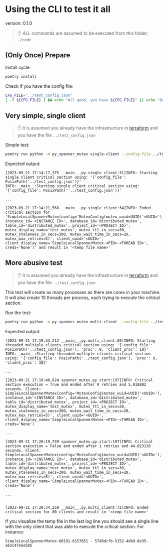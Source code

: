 # Using the CLI to test it all

version: 0.1.0

> :hand: *ALL* commands are assumed to be executed from this folder: `./code`

## (Only Once) Prepare

Install cycle:

```bash
poetry install
```

Check if you have the config file:

```bash
CFG_FILE="../test_config.json"
[ -f ${CFG_FILE} ] && echo "All good, you have ${CFG_FILE}" || echo "Deploy spanner resources, you do not have ${CFG_FILE}"
```

## Very simple, single client

> :hand: It is assumed you already have the infrastructure in [terraform](../terraform) and you have the file ``../test_config.json``

Simple test:

```bash
poetry run python -m py_spanner_mutex single-client --config-file ../test_config.json
```

Expected output:

```text
[2023-09-21 17:14:17,375 __main__.py.single_client:31]INFO: Starting single client critical section using: '{'config_file': PosixPath('../test_config.json')}'
INFO:__main__:Starting single client critical section using: '{'config_file': PosixPath(''../test_config.json')}'

...

[2023-09-21 17:14:21,568 __main__.py.single_client:34]INFO: Ended critical section for 'SimpleLocalSpannerMutex(config='MutexConfig(mutex_uuid=UUID('<UUID>'), instance_id='<INSTANCE ID>', database_id='distributed_mutex', table_id='distributed_mutex', project_id='<PROJECT ID>', mutex_display_name='test_mutex', mutex_ttl_in_secs=30, mutex_staleness_in_secs=300, mutex_wait_time_in_secs=20, mutex_max_retries=5)', client_uuid='<UUID>', client_display_name='SimpleLocalSpannerMutex-<PID>-<THREAD ID>', creds='None')' and result in '<temp file name>'
```

## More abusive test

> :hand: It is assumed you already have the infrastructure in [terraform](../terraform) and you have the file ``../test_config.json``

This test will create as many processes as there are cores in your machine.
It will also create 10 threads per process, each trying to execute the critical section.

Run the test:

```bash
poetry run python -m py_spanner_mutex multi-client --config-file ../test_config.json
```

Expected output:

```text
[2023-09-21 17:19:33,212 __main__.py.multi_client:59]INFO: Starting threaded multiple clients critical section using: '{'config_file': PosixPath('../test_config.json'), 'proc': 8, 'client_proc': 10}'
INFO:__main__:Starting threaded multiple clients critical section using: '{'config_file': PosixPath('../test_config.json'), 'proc': 8, 'client_proc': 10}'

...

[2023-09-21 17:19:40,624 spanner_mutex.py.start:197]INFO: Critical section execution = True and ended after 0 retries and 5.918082 seconds. Client: SimpleLocalSpannerMutex(config='MutexConfig(mutex_uuid=UUID('<UUID>'), instance_id='<INSTANCE ID>', database_id='distributed_mutex', table_id='distributed_mutex', project_id='<PROJECT ID>', mutex_display_name='test_mutex', mutex_ttl_in_secs=30, mutex_staleness_in_secs=300, mutex_wait_time_in_secs=20, mutex_max_retries=5)', client_uuid='<UUID>', client_display_name='SimpleLocalSpannerMutex-<PID>-<THREAD ID>', creds='None')

...

[2023-09-21 17:20:19,739 spanner_mutex.py.start:197]INFO: Critical section execution = False and ended after 1 retries and 44.023138 seconds. Client: SimpleLocalSpannerMutex(config='MutexConfig(mutex_uuid=UUID('<UUID>'), instance_id='<INSTANCE ID>', database_id='distributed_mutex', table_id='distributed_mutex', project_id='<PROJECT ID>', mutex_display_name='test_mutex', mutex_ttl_in_secs=30, mutex_staleness_in_secs=300, mutex_wait_time_in_secs=20, mutex_max_retries=5)', client_uuid='<UUID>', client_display_name='SimpleLocalSpannerMutex-<PID>-<THREAD ID>', creds='None')

...


[2023-09-21 17:20:34,258 __main__.py.multi_client:72]INFO: Ended critical section for 80 clients and result in '<temp file name>'
```

If you visualize the temp file in the last log line you should see a single line with the only client that was able to execute the critical section.
For instance:

```text
SimpleLocalSpannerMutex-60191-6157851 - 57d8dcfb-5152-4db9-8e35-a63c47e5e585
```

